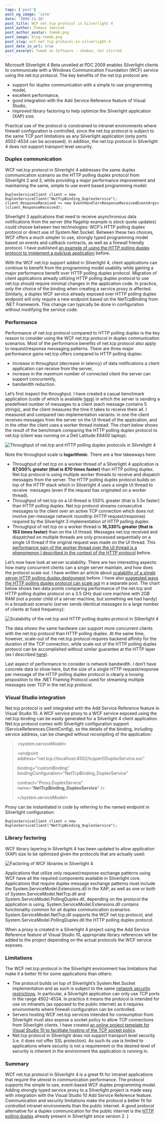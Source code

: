 ```yaml
---
tags: ['post']
post_og_image: 'site'
date: '2009-11-18'  
post_title: WCF net.tcp protocol in Silverlight 4
post_author: Tomasz Janczuk
post_author_avatar: tomek.png
post_image: blog-tomek.png
post_slug: wcf-net.tcp-protocol-in-silverlight-4
post_date_in_url: true
post_excerpt: Tomek on Software - shaken, not stirred
---
```





Microsoft Silverlight 4 Beta unveiled at PDC 2009 enables Silverlight clients to communicate with a Windows Communication Foundation (WCF) service using the net.tcp protocol. The key benefits of the net.tcp protocol are:  

* support for duplex communication with a simple to use programming model,  
* excellent performance,  
* good integration with the Add Service Reference feature of Visual Studio,  
* improved library factoring to help optimize the Silverlight application (XAP) size.  
  

Practical use of the protocol is constrained to intranet environments where firewall configuration is controlled, since the net.tcp protocol is subject to the same TCP port limitations as any Silverlight application (only ports 4502-4534 can be accessed). In addition, the net.tcp protocol in Silverlight 4 does not support transport level security.   

### Duplex communication  

WCF net.tcp protocol in Silverlight 4 addresses the same duplex communication scenario as the HTTP polling duplex protocol from Silverlight 2 and 3, while providing a major performance improvement and maintaining the same, simple to use event based programming model:  

```
DuplexServiceClient client = new DuplexServiceClient("NetTcpBinding_DuplexService");        
client.ResponseReceived += new EventHandler<ResponseReceivedEventArgs>(client_ResponseReceived); 

```
  

Silverlight 3 applications that need to receive asynchronous data notifications from the server (the flagship example is stock quote updates) could choose between two technologies: WCF’s HTTP polling duplex protocol or direct use of System.Net.Socket. Between these two choices, WCF offers a much simpler to use, strongly typed programming model based on events and callback contracts, as well as a firewall friendly protocol. I have published [an example of using the HTTP polling duplex protocol to implement a pub/sub application](http://tomasz.janczuk.org/2009/07/pubsub-sample-using-http-polling-duplex.html) before.   

With the WCF net.tcp support added in Silverlight 4, client applications can continue to benefit from the programming model usability while gaining a major performance benefit over HTTP polling duplex protocol. Migration of client applications already utilizing HTTP polling duplex protocol to use net.tcp should require minimal changes in the application code. In practice, only the choice of the binding when creating a service proxy is affected. Similarly, a duplex WCF service already exposed over HTTP polling duplex endpoint will only require a new endpoint based on the NetTcpBinding from .NET Framework. This change can typically be done in configuration without modifying the service code.   

### Performance  

Performance of net.tcp protocol compared to HTTP polling duplex is the key reason to consider using the WCF net.tcp protocol in duplex communication scenarios. Most of the performance benefits of net.tcp protocol also apply to request/response messaging patterns. There are three major performance gains net.tcp offers compared to HTTP polling duplex:  

* increase in throughput (decrease in latency) of data notifications a client application can receive from the server,  
* increase in the maximum number of connected client the server can support concurrently,  
* bandwidth reduction.  
  

Let’s first inspect the throughput. I have created a casual benchmark application (code of which is available [here](http://janczuk.org/code/samples/nettcpperf.zip)) in which the server is sending a predefined number of messages to a client (each message contains 5 strings), and the client measures the time it takes to receive them all. I measured and compared two implementation variants: in one the client receives messages from the server on the UI thread of the application, and in the other the client uses a worker thread instead. The chart below shows the result of the benchmark comparing the HTTP polling duplex protocol to net.tcp (client was running on a Dell Latitude E6400 laptop):  

 ![Throughput of net.tcp and HTTP polling duplex protocols in Silvrelight 4](http://lh3.ggpht.com/_NUp_nWDyyvI/SwRHPBai05I/AAAAAAAABCs/XWAdny5jy5M/NetTcpAndHttpPollingDuplexThroughput%5B1%5D.png?imgmax=800)   

Note the throughput scale is **logarithmic**. There are a few takeaways here:   

* Throughput of net.tcp on a worker thread of a Silverlight 4 application is **87,000% greater (that is 870 times faster)** than HTTP polling duplex. Net.tcp protocol is using multiple worker threads to receive and dispatch messages from the server. The HTTP polling duplex protocol builds on top of the HTTP stack which in Silverlight 4 uses a single UI thread to receive  messages (even if the request has originated on a worker thread).  
* Throughput of net.tcp on a UI thread is 550% greater (that is 5.5x faster) than HTTP polling duplex. Net.tcp protocol streams consecutive messages to the client over an active TCP connection which does not involve per-message network roundtrip (HTTP request/response) required by the Silverlight 3 implementation of HTTP polling duplex.  
* Throughput of net.tcp on a worker thread is **16,330% greater (that is 163 times faster)** than on the UI thread. Messages net.tcp received and dispatched on multiple threads are only processed sequentially on a single UI thread if the original request was made on the UI thread. This [performance gain of the worker thread over the UI thread is a phenomenon I described in the context of the HTTP protocol](http://tomasz.janczuk.org/2009/08/improving-performance-of-concurrent-wcf.html) before.  
  

Let’s now have look at server scalability. There are two interesting aspects: how many concurrent clients can a single server maintain, and how does the protocol scale out. I have written an article about [scalability of a single server HTTP polling duplex deployment](http://tomasz.janczuk.org/2009/08/performance-of-http-polling-duplex.html) before. I have also [suggested ways the HTTP polling duplex protocol can scale out](http://tomasz.janczuk.org/2009/09/scale-out-of-silverlight-http-polling.html) in a separate post. The chart below shows two data points comparing performance of the net.tcp and HTTP polling duplex protocol on a 3.5 GHz dual core machine with 2GB RAM (not a poster child of a server machine, but something we had handy) in a broadcast scenario (server sends identical messages to a large number of clients at fixed frequency):   

 ![Scalability of the net.tcp and HTTP polling duplex protocol in Silberlight 4](http://lh5.ggpht.com/_NUp_nWDyyvI/SwRHQ9mdcFI/AAAAAAAABC0/GD_at8A1pWw/NetTcpAndHttpPollingDuplexScalabilit%5B2%5D.png?imgmax=800)   

The data shows the same hardware can support more concurrent clients with the net.tcp protocol than HTTP polling duplex. At the same time, however, scale-out of the net.tcp protocol requires backend affinity for the duration of the TCP connection, while scale out of the HTTP polling duplex protocol can be accomplished without similar guarantee at the HTTP layer (as I described [here](http://tomasz.janczuk.org/2009/09/scale-out-of-silverlight-http-polling.html)).   

Last aspect of performance to consider is network bandwidth. I don’t have concrete data to show here, but the size of a single HTTP request/response per message of the HTTP polling duplex protocol is clearly a loosing proposition to the .NET Framing Protocol used for streaming multiple messages over TCP in the net.tcp protocol.   

### Visual Studio integration  

Net.tcp protocol is well integrated with the Add Service Reference feature in Visual Studio 10. A WCF service proxy to a WCF service exposed using the net.tcp binding can be easily generated for a Silverlight 4 client application. Net.tcp protocol comes with Silverlight configuration support (ServiceReferences.ClientConfig), so the details of the binding, including service address, can be changed without recompiling of the application:  

>
> <configuration>
>
> <system.serviceModel>
>
> <bindings>
>
> <customBinding>
>
> <binding name="NetTcpBinding_DuplexService">
>
> <binaryMessageEncoding />
>
> <tcpTransport maxReceivedMessageSize="2147483647" maxBufferSize="2147483647" />
>
> </binding>
>
> </customBinding>
>
> </bindings>
>
> <client>
>
> <endpoint address="net.tcp://localhost:4502/tcpperf/DuplexService.svc"
>
> binding="customBinding" bindingConfiguration="NetTcpBinding_DuplexService"
>
> contract="Proxy.DuplexService" name="**NetTcpBinding_DuplexService**" />
>
> </client>
>
> </system.serviceModel>
>
> </configuration>  

Proxy can be instantiated in code by referring to the named endpoint in Silverlight configuration:  

```
DuplexServiceClient client = new DuplexServiceClient("NetTcpBinding_DuplexService");  

```
  

### Library factoring  

WCF library layering in Silverlight 4 has been updated to allow application (XAP) size to be optimized given the protocols that are actually used:   

 ![Factoring of WCF libraries in Silverlight 4](http://lh3.ggpht.com/_NUp_nWDyyvI/SwRHRRLVL1I/AAAAAAAABC8/GjpbxSNCjpU/ServiceModelSilverlightLayering_thum.png?imgmax=800)   

Applications that utilize only request/response exchange patterns using WCF have all the required components available in Silverlight core. Applications that require duplex message exchange patterns must include the System.ServiceModel.Extensions.dll in the XAP, as well as one or both of System.ServiceModel.NetTcp.dll and System.ServiceModel.PollingDuplex.dll, depending on the protocol the application is using. System.ServiceModel.Extensions.dll contains functionality common for all duplex communication scenarios. System.ServiceModel.NetTcp.dll supports the WCF net.tcp protocol, and System.ServiceModel.PollingDuplex.dll the HTTP polling duplex protocol.   

When a proxy is created in a Silverlight 4 project using the Add Service Reference feature of Visual Studio 10, appropriate library references will be added to the project depending on the actual protocols the WCF service exposes.   

### Limitations  

  

The WCF net.tcp protocol in the Silverlight environment has limitations that make it a better fit for some applications than others:   

* The protocol builds on top of Silverlight’s System.Net.Socket implementation and as such is subject to the same [network security restrictions](http://msdn.microsoft.com/en-us/library/cc645032(VS.95).aspx). In particular, a Silverlight application can only use TCP ports in the range 4502-4534. In practice it means the protocol is intended for use on intranets (as opposed to the public internet) as it requires environments where firewall configuration can be controlled.  
* Servers hosting WCF net.tcp services intended for consumption from Silverlight must also expose a socket policy to allow TCP connections from Silverlight clients. I have created [an online project template for Visual Studio 10 to facilitate hosting of the TCP socket policy](http://visualstudiogallery.msdn.microsoft.com/en-us/c4534af5-e864-42c2-b351-094593864e78).  
* Net.tcp protocol in Silverlight does not support transport level security (i.e. it does not offer SSL protection). As such its use is limited to applications where security is not a requirement or the desired level of security is inherent in the environment the application is running in.  
  

### Summary  

WCF net.tcp protocol in Silverlight 4 is a great fit for intranet applications that require the utmost in communication performance. The protocol supports the simple to use, event-based WCF duplex programming model. Adding strongly typed service proxy to a Silverlight project is made easy with integration with the Visual Studio 10 Add Service Reference feature. Communication and security limitations make the protocol a better fit for controlled intranet environments than the public internet. A good protocol alternative for a duplex communication for the public internet is the [HTTP polling duplex](http://tomasz.janczuk.org/2009/07/pubsub-sample-using-http-polling-duplex.html) already present in Silverlight since version 2.   }